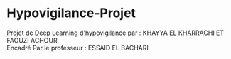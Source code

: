 # Hypovigilance-Projet
Projet de Deep Learning d'hypovigilance par : KHAYYA EL KHARRACHI ET FAOUZI ACHOUR <br />
Encadré Par le professeur : ESSAID EL BACHARI <br />
